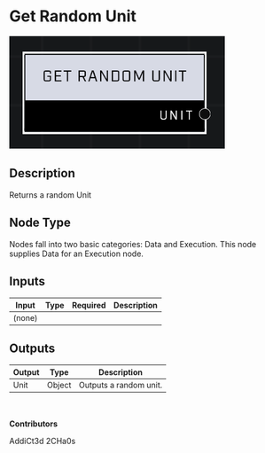 # Get Random Unit
![](../../../.gitbook/assets/get-random-unit.png)
## Description
Returns a random Unit

## Node Type
Nodes fall into two basic categories: Data and Execution. This node supplies Data for an Execution node.

## Inputs
| Input | Type | Required | Description |
|------------------|------------------|----------|--------------------------------------------------------------|
| (none) | |  |

## Outputs
| Output | Type | Description |
|------------------|------------------|--------------------------------------------------------------|
| Unit | Object | Outputs a random unit. |

\
\
**Contributors**

AddiCt3d 2CHa0s